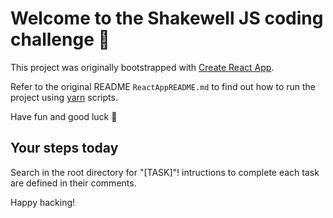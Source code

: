 # Welcome to the Shakewell JS coding challenge :wave:

This project was originally bootstrapped with [Create React App](https://github.com/facebook/create-react-app).

Refer to the original README `ReactAppREADME.md` to find out how to run the project using [yarn](https://yarnpkg.com/) scripts.

Have fun and good luck :dizzy:

## Your steps today

Search in the root directory for "[TASK]"! intructions to complete each task are defined in their comments.

Happy hacking!
